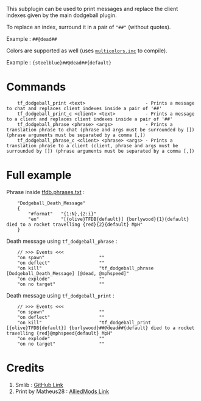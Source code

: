 This subplugin can be used to print messages and replace the client indexes given by the main dodgeball plugin.

To replace an index, surround it in a pair of `"##"` (without quotes). 

Example : `##@dead##`

Colors are supported as well (uses [`multicolors.inc`](https://github.com/Bara/Multi-Colors/blob/master/addons/sourcemod/scripting/include/multicolors.inc) to compile).

Example : `{steelblue}##@dead##{default}`

# Commands
```
	tf_dodgeball_print <text>                      - Prints a message to chat and replaces client indexes inside a pair of '##'
	tf_dodgeball_print_c <client> <text>           - Prints a message to a client and replaces client indexes inside a pair of '##'
	tf_dodgeball_phrase <phrase> <args>            - Prints a translation phrase to chat (phrase and args must be surrounded by []) (phrase arguments must be separated by a comma [,])
	tf_dodgeball_phrase_c <client> <phrase> <args> - Prints a translation phrase to a client (client, phrase and args must be surrounded by []) (phrase arguments must be separated by a comma [,])
```

# Full example

Phrase inside [tfdb.phrases.txt](https://github.com/x07x08/TF2-Dodgeball-Modified/blob/main/TF2Dodgeball/addons/sourcemod/translations/tfdb.phrases.txt) :

```
	"Dodgeball_Death_Message"
	{
		"#format"	"{1:N},{2:i}"
		"en"		"[{olive}TFDB{default}] {burlywood}{1}{default} died to a rocket travelling {red}{2}{default} MpH"
	}
```

Death message using `tf_dodgeball_phrase` :

```
	// >>> Events <<<
	"on spawn"                    ""
	"on deflect"                  ""
	"on kill"                     "tf_dodgeball_phrase [Dodgeball_Death_Message] [@dead, @mphspeed]"
	"on explode"                  ""
	"on no target"                ""
```

Death message using `tf_dodgeball_print` :

```
	// >>> Events <<<
	"on spawn"                    ""
	"on deflect"                  ""
	"on kill"                     "tf_dodgeball_print [{olive}TFDB{default}] {burlywood}##@dead##{default} died to a rocket travelling {red}@mphspeed{default} MpH"
	"on explode"                  ""
	"on no target"                ""
```

# Credits
1. Smlib : [GitHub Link](https://github.com/bcserv/smlib)
2. Print by Matheus28 : [AlliedMods Link](https://forums.alliedmods.net/showthread.php?p=1363600)
